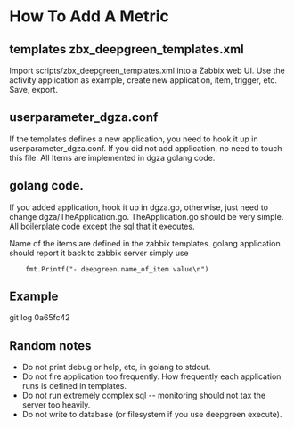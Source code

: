 # How To Add A Metric

## templates zbx_deepgreen_templates.xml
Import scripts/zbx_deepgreen_templates.xml into a Zabbix web UI.
Use the activity application as example, create new application,
item, trigger, etc.   Save, export.  

## userparameter_dgza.conf
If the templates defines a new application, you need to hook it up
in userparameter_dgza.conf.   If you did not add application, no need
to touch this file.   All Items are implemented in dgza golang code.

## golang code.
If you added application, hook it up in dgza.go, otherwise, just need
to change dgza/TheApplication.go.   TheApplication.go should be very 
simple.  All boilerplate code except the sql that it executes.   

Name of the items are defined in the zabbix templates.  golang application
should report it back to zabbix server simply use
```
    fmt.Printf("- deepgreen.name_of_item value\n")
``` 

## Example
git log 0a65fc42

## Random notes
* Do not print debug or help, etc, in golang to stdout.
* Do not fire application too frequently.  How frequently each application runs is defined in templates.  
* Do not run extremely complex sql -- monitoring should not tax the server 
too heavily.
* Do not write to database (or filesystem if you use deepgreen execute).  



